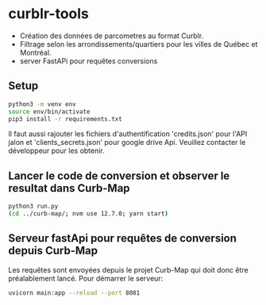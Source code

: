 # curblr-tools

- Création des données de parcometres au format Curblr.
- Filtrage selon les arrondissements/quartiers pour les villes de Québec et Montréal.
- server FastAPi pour requêtes conversions


## Setup
```sh
python3 -m venv env
source env/bin/activate
pip3 install -r requirements.txt
```
Il faut aussi rajouter les fichiers d'authentification 'credits.json' pour l'API jalon et 'clients_secrets.json' pour google drive Api.
Veuillez contacter le développeur pour les obtenir.

## Lancer le code de conversion et observer le resultat dans Curb-Map
```sh
python3 run.py
(cd ../curb-map/; nvm use 12.7.0; yarn start)
```

## Serveur fastApi pour requêtes de conversion depuis Curb-Map
Les requêtes sont envoyées depuis le projet Curb-Map qui doit donc être préalablement lancé. 
Pour démarrer le serveur:
```sh
uvicorn main:app --reload --port 8081
```